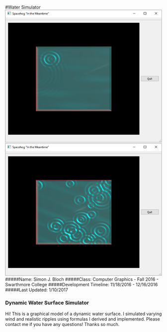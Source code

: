 #Water Simulator
![image](1.PNG)
![image](2.PNG)
#####Name: Simon J. Bloch
#####Class: Computer Graphics - Fall 2016 - Swarthmore College
#####Development Timeline: 11/18/2016 - 12/16/2016
#####Last Updated: 1/10/2017

### Dynamic Water Surface Simulator

Hi! This is a graphical model of a dynamic water surface. I simulated varying
wind and realistic ripples using formulas I derived and implemented. Please
contact me if you have any questions! Thanks so much.
